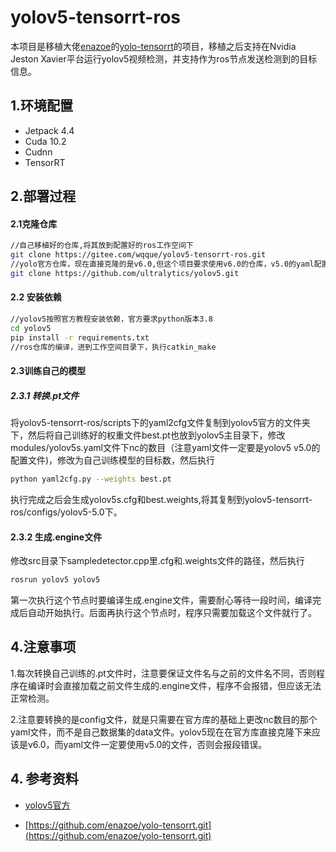 # yolov5-tensorrt-ros

本项目是移植大佬[enazoe](https://github.com/enazoe)的[yolo-tensorrt](https://github.com/enazoe/yolo-tensorrt)的项目，移植之后支持在Nvidia Jeston Xavier平台运行yolov5视频检测，并支持作为ros节点发送检测到的目标信息。

##  1.环境配置

+ Jetpack  4.4
+ Cuda 10.2
+ Cudnn
+ TensorRT

## 2.部署过程

#### 2.1克隆仓库

```bash
//自己移植好的仓库,将其放到配置好的ros工作空间下
git clone https://gitee.com/wqque/yolov5-tensorrt-ros.git
//yolo官方仓库，现在直接克隆的是v6.0,但这个项目要求使用v6.0的仓库，v5.0的yaml配置文件，放哪都行
git clone https://github.com/ultralytics/yolov5.git
```

#### 2.2 安装依赖

```bash
//yolov5按照官方教程安装依赖，官方要求python版本3.8
cd yolov5
pip install -r requirements.txt
//ros仓库的编译，进到工作空间目录下，执行catkin_make
```

#### 2.3训练自己的模型

##### 2.3.1 转换.pt文件

将yolov5-tensorrt-ros/scripts下的yaml2cfg文件复制到yolov5官方的文件夹下，然后将自己训练好的权重文件best.pt也放到yolov5主目录下，修改modules/yolov5s.yaml文件下nc的数目（注意yaml文件一定要是yolov5 v5.0的配置文件)，修改为自己训练模型的目标数，然后执行

```bash
python yaml2cfg.py --weights best.pt
```

执行完成之后会生成yolov5s.cfg和best.weights,将其复制到yolov5-tensorrt-ros/configs/yolov5-5.0下。

#### 2.3.2 生成.engine文件

修改src目录下sampledetector.cpp里.cfg和.weights文件的路径，然后执行

```bash
rosrun yolov5 yolov5
```

第一次执行这个节点时要编译生成.engine文件，需要耐心等待一段时间，编译完成后自动开始执行。后面再执行这个节点时，程序只需要加载这个文件就行了。



## 4.注意事项

1.每次转换自己训练的.pt文件时，注意要保证文件名与之前的文件名不同，否则程序在编译时会直接加载之前文件生成的.engine文件，程序不会报错，但应该无法正常检测。

2.注意要转换的是config文件，就是只需要在官方库的基础上更改nc数目的那个yaml文件，而不是自己数据集的data文件。yolov5现在在官方库直接克隆下来应该是v6.0，而yaml文件一定要使用v5.0的文件，否则会报段错误。

## 4. 参考资料

+ [yolov5官方](https://github.com/ultralytics/yolov5.git)

+ [https://github.com/enazoe/yolo-tensorrt.git](https://github.com/enazoe/yolo-tensorrt.git)

  
